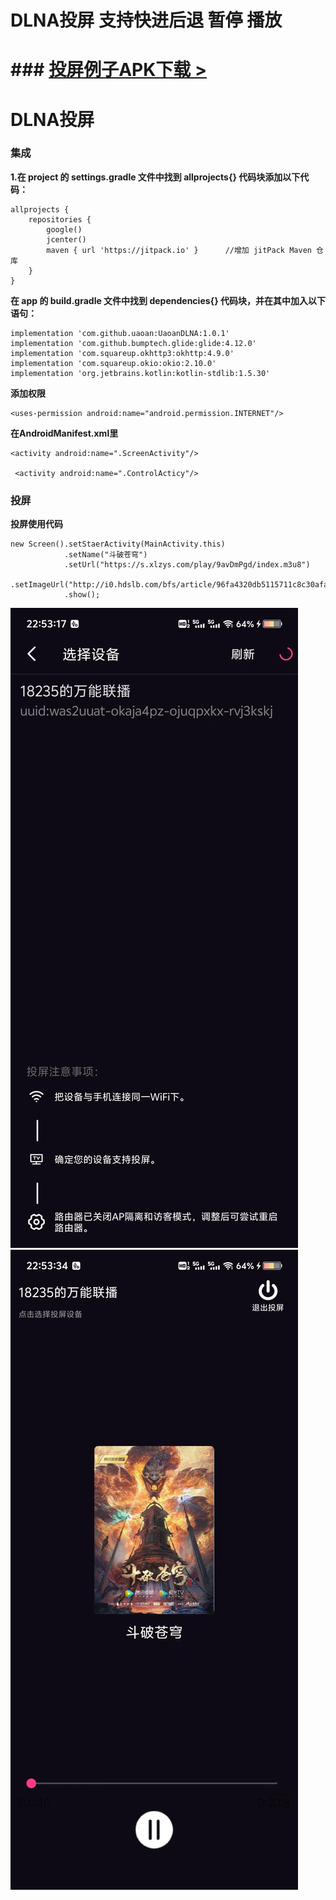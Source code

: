 # DLNA投屏 支持快进后退 暂停 播放

# ### [投屏例子APK下载 >](https://objects.githubusercontent.com/github-production-release-asset-2e65be/795896102/51c4285a-7ae1-49c7-9908-6e95adaef3cf?X-Amz-Algorithm=AWS4-HMAC-SHA256&X-Amz-Credential=releaseassetproduction%2F20250213%2Fus-east-1%2Fs3%2Faws4_request&X-Amz-Date=20250213T104055Z&X-Amz-Expires=300&X-Amz-Signature=58114fa44d7f12e7c39d5c15b20bc7304d5bdd90f92e8666ec643362dcbf848e&X-Amz-SignedHeaders=host&response-content-disposition=attachment%3B%20filename%3DuaoanDlna_v1.0.1.apk&response-content-type=application%2Fvnd.android.package-archive)

# DLNA投屏

### 集成
 **1.在 project 的 settings.gradle 文件中找到 allprojects{} 代码块添加以下代码：** 

```
allprojects {
    repositories {
        google()
        jcenter()
        maven { url 'https://jitpack.io' }      //增加 jitPack Maven 仓库
    }
}
```
 **在 app 的 build.gradle 文件中找到 dependencies{} 代码块，并在其中加入以下语句：** 

```
implementation 'com.github.uaoan:UaoanDLNA:1.0.1'
implementation 'com.github.bumptech.glide:glide:4.12.0'
implementation 'com.squareup.okhttp3:okhttp:4.9.0'
implementation 'com.squareup.okio:okio:2.10.0'
implementation 'org.jetbrains.kotlin:kotlin-stdlib:1.5.30'
```

 **添加权限**
```
<uses-permission android:name="android.permission.INTERNET"/>
```

 **在AndroidManifest.xml里**
```
<activity android:name=".ScreenActivity"/>

 <activity android:name=".ControlActicy"/>
```




### 投屏
 **投屏使用代码** 


```
new Screen().setStaerActivity(MainActivity.this)
            .setName("斗破苍穹") 
            .setUrl("https://s.xlzys.com/play/9avDmPgd/index.m3u8")
            .setImageUrl("http://i0.hdslb.com/bfs/article/96fa4320db5115711c8c30afaff936910595d336.png")
            .show();
```



![输入图片说明](8001d3d04eb87f032dea3fee27bbd21.jpg) 
![输入图片说明](cc92f911e7a831ff580f40b5e70b39d.jpg) 
